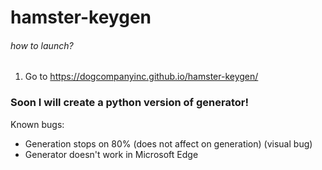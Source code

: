 # hamster-keygen

###### how to launch?

1. Go to <a href="https://dogcompanyinc.github.io/hamster-keygen/">https://dogcompanyinc.github.io/hamster-keygen/</a>

### Soon I will create a python version of generator!

Known bugs:

* Generation stops on 80% (does not affect on generation) (visual bug)
* Generator doesn't work in Microsoft Edge

